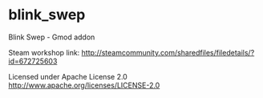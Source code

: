 # blink_swep

Blink Swep - Gmod addon

Steam workshop link: http://steamcommunity.com/sharedfiles/filedetails/?id=672725603

Licensed under Apache License 2.0
http://www.apache.org/licenses/LICENSE-2.0
